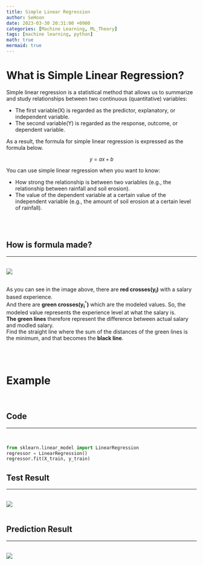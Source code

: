 ```yaml
---
title: Simple Linear Regression
author: SeHoon
date: 2023-03-30 20:31:00 +0900
categories: [Machine Learning, ML_Theory]
tags: [machine learning, python]
math: true
mermaid: true
---
```


# What is Simple Linear Regression?
Simple linear regression is a statistical method that allows us to summarize and study relationships between two continuous (quantitative) variables:<br>
+ The first variable(X) is regarded as the predictor, explanatory, or independent variable.
+ The second variable(Y) is regarded as the response, outcome, or dependent variable.

As a result, the formula for simple linear regression is expressed as the formula below.

<center>
<font size="2"> 


$y = ax + b$

</font>

</center>
You can use simple linear regression when you want to know:<br>

+ How strong the relationship is between two variables (e.g., the relationship between rainfall and soil erosion).<br>
+ The value of the dependent variable at a certain value of the independent variable (e.g., the amount of soil erosion at a certain level of rainfall).

<br>
<br>


## How is formula made?<br>

---
<br>
<img src="https://user-images.githubusercontent.com/28240052/228837755-7d5f25f7-6019-40f0-ad0f-2dc8ea71eaaf.png"><br><br>

As you can see in the image above, there are **red crosses(y<sub>i</sub>)** with a salary based experience.<br>
And there are **green crosses(y<sub>i</sub><sup>^</sup>)** which are the modeled values. So, the modeled value represents the experience level at what the salary is.<br>
**The green lines** therefore represent the difference between actual salary and modled salary.<br>
Find the straight line where the sum of the distances of the green lines is the minimum, and that becomes the **black line**.<br>


<br><br>

# Example<br>
<br>

## Code
---
<br>

```py
from sklearn.linear_model import LinearRegression
regressor = LinearRegression()
regressor.fit(X_train, y_train)
```

## Test Result
---
<br>

<img src="https://user-images.githubusercontent.com/28240052/228832522-e0c51a1d-e67b-46e3-91e7-be3f0585c228.png">
<br><br>

## Prediction Result
---
<br>
<img src="https://user-images.githubusercontent.com/28240052/228832697-0753bf0b-877b-46e2-9578-91ce5208f19e.png">